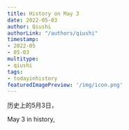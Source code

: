 ```yaml
---
title: History on May 3
date: 2022-05-03
author: Qiushi 
authorLink: "/authors/qiushi"
timestamp: 
- 2022-05
- 05-03
multitype: 
- qiushi
tags: 
- todayinhistory
featuredImagePreview: '/img/icon.png'
---
```









历史上的5月3日，

May 3 in history, 

<!--more-->


